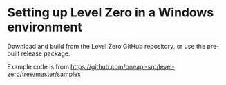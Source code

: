 # Setting up Level Zero in a Windows environment
Download and build from the Level Zero GitHub repository, or use the pre-built release package.

Example code is from https://github.com/oneapi-src/level-zero/tree/master/samples